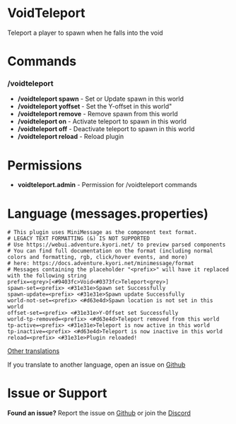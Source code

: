 # VoidTeleport

Teleport a player to spawn when he falls into the void

# Commands

### /voidteleport

* **/voidteleport spawn** - Set or Update spawn in this world
* **/voidteleport yoffset <number>** - Set the Y-offset in this world"
* **/voidteleport remove** - Remove spawn from this world
* **/voidteleport on** - Activate teleport to spawn in this world
* **/voidteleport off** - Deactivate teleport to spawn in this world
* **/voidteleport reload** - Reload plugin

# Permissions

* **voidteleport.admin** - Permission for /voidteleport commands

# Language (messages.properties)

```properties
# This plugin uses MiniMessage as the component text format.
# LEGACY TEXT FORMATTING (&) IS NOT SUPPORTED
# Use https://webui.adventure.kyori.net/ to preview parsed components
# You can find full documentation on the format (including normal colors and formatting, rgb, click/hover events, and more)
# here: https://docs.adventure.kyori.net/minimessage/format
# Messages containing the placeholder "<prefix>" will have it replaced with the following string
prefix=<grey>[<#9403fc>Void<#0373fc>Teleport<grey>]
spawn-set=<prefix> <#31e31e>Spawn set Successfully
spawn-update=<prefix> <#31e31e>Spawn update Successfully
world-not-set=<prefix> <#d63e4d>Spawn location is not set in this world
offset-set=<prefix> <#31e31e>Y-Offset set Successfully
world-tp-removed=<prefix> <#d63e4d>Teleport removed from this world
tp-active=<prefix> <#31e31e>Teleport is now active in this world
tp-inactive=<prefix> <#d63e4d>Teleport is now inactive in this world
reload=<prefix> <#31e31e>Plugin reloaded!
```

[Other translations](https://hangar.papermc.io/LuuckA/AdvancedBooks/pages/Translations)

If you translate to another language, open an issue on [Github](https://github.com/LuuckA21/VoidTeleport/issues)

# Issue or Support

**Found an issue?** Report the issue on [Github](https://github.com/LuuckA21/VoidTeleport/issues) or join
the [Discord](https://discord.gg/HQZtzDjzgN)